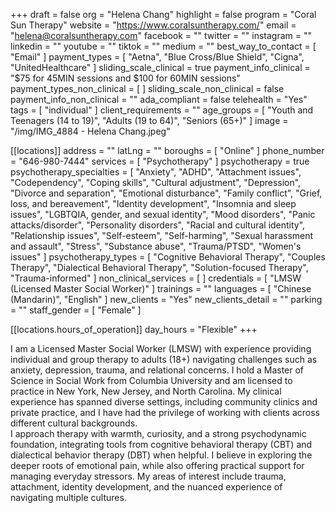 +++
draft = false
org = "Helena Chang"
highlight = false
program = "Coral Sun Therapy"
website = "https://www.coralsuntherapy.com/"
email = "helena@coralsuntherapy.com"
facebook = ""
twitter = ""
instagram = ""
linkedin = ""
youtube = ""
tiktok = ""
medium = ""
best_way_to_contact = [ "Email" ]
payment_types = [
  "Aetna",
  "Blue Cross/Blue Shield",
  "Cigna",
  "UnitedHealthcare"
]
sliding_scale_clinical = true
payment_info_clinical = "$75 for 45MIN sessions and $100 for 60MIN sessions"
payment_types_non_clinical = [ ]
sliding_scale_non_clinical = false
payment_info_non_clinical = ""
ada_compliant = false
telehealth = "Yes"
tags = [ "individual" ]
client_requirements = ""
age_groups = [
  "Youth and Teenagers (14 to 19)",
  "Adults (19 to 64)",
  "Seniors (65+)"
]
image = "/img/IMG_4884 - Helena Chang.jpeg"

[[locations]]
address = ""
latLng = ""
boroughs = [ "Online" ]
phone_number = "646-980-7444"
services = [ "Psychotherapy" ]
psychotherapy = true
psychotherapy_specialties = [
  "Anxiety",
  "ADHD",
  "Attachment issues",
  "Codependency",
  "Coping skills",
  "Cultural adjustment",
  "Depression",
  "Divorce and separation",
  "Emotional disturbance",
  "Family conflict",
  "Grief, loss, and bereavement",
  "Identity development",
  "Insomnia and sleep issues",
  "LGBTQIA, gender, and sexual identity",
  "Mood disorders",
  "Panic attacks/disorder",
  "Personality disorders",
  "Racial and cultural identity",
  "Relationship issues",
  "Self-esteem",
  "Self-harming",
  "Sexual harassment and assault",
  "Stress",
  "Substance abuse",
  "Trauma/PTSD",
  "Women's issues"
]
psychotherapy_types = [
  "Cognitive Behavioral Therapy",
  "Couples Therapy",
  "Dialectical Behavioral Therapy",
  "Solution-focused Therapy",
  "Trauma-informed"
]
non_clinical_services = [ ]
credentials = [ "LMSW (Licensed Master Social Worker)" ]
trainings = ""
languages = [ "Chinese (Mandarin)", "English" ]
new_clients = "Yes"
new_clients_detail = ""
parking = ""
staff_gender = [ "Female" ]

  [[locations.hours_of_operation]]
  day_hours = "Flexible"
+++


I am a Licensed Master Social Worker (LMSW) with experience providing individual and group therapy to adults (18+) navigating challenges such as anxiety, depression, trauma, and relational concerns. I hold a Master of Science in Social Work from Columbia University and am licensed to practice in New York, New Jersey, and North Carolina. My clinical experience has spanned diverse settings, including community clinics and private practice, and I have had the privilege of working with clients across different cultural backgrounds. <br>
I approach therapy with warmth, curiosity, and a strong psychodynamic foundation, integrating tools from cognitive behavioral therapy (CBT) and dialectical behavior therapy (DBT) when helpful. I believe in exploring the deeper roots of emotional pain, while also offering practical support for managing everyday stressors. My areas of interest include trauma, attachment, identity development, and the nuanced experience of navigating multiple cultures. <br>
